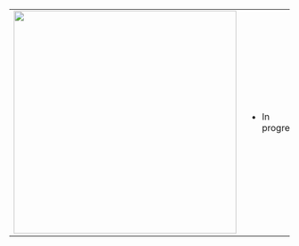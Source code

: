 <center>
<table>
    <tr>
        <td><img width="400px" align="left" src="https://github-readme-stats.vercel.app/api/top-langs/?username=amandasavluchinske&hide=html&layout=compact&theme=buefy" /></td>
        <td>
            <ul>
            <li>In progress</li>
    </ul>
        </td>
    </tr>   
</table>
</center>  
